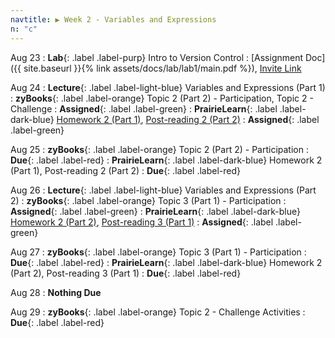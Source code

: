 ```yaml
---
navtitle: ▶ Week 2 - Variables and Expressions
n: "c"
---
```


Aug 23
: **Lab**{: .label .label-purp} Intro to Version Control
	: [Assignment Doc]({{ site.baseurl }}{% link assets/docs/lab/lab1/main.pdf %}), [Invite Link](https://classroom.github.com/a/hdmi4qND)	
	
Aug 24
: **Lecture**{: .label .label-light-blue} Variables and Expressions (Part 1)
: **zyBooks**{: .label .label-orange} Topic 2 (Part 2) - Participation, Topic 2 - Challenge
    : **Assigned**{: .label .label-green}
: **PrairieLearn**{: .label .label-dark-blue} [Homework 2 (Part 1)](https://www.prairielearn.org/pl/course_instance/128740/assessment/2312030), [Post-reading 2 (Part 2)](#)
    : **Assigned**{: .label .label-green}


Aug 25
: **zyBooks**{: .label .label-orange} Topic 2 (Part 2) - Participation
    : **Due**{: .label .label-red}
: **PrairieLearn**{: .label .label-dark-blue} Homework 2 (Part 1), Post-reading 2 (Part 2)
    : **Due**{: .label .label-red}


Aug 26
: **Lecture**{: .label .label-light-blue} Variables and Expressions (Part 2)
: **zyBooks**{: .label .label-orange} Topic 3 (Part 1) - Participation
    : **Assigned**{: .label .label-green}
: **PrairieLearn**{: .label .label-dark-blue} [Homework 2 (Part 2)](https://www.prairielearn.org/pl/course_instance/128740/assessment/2312031), [Post-reading 3 (Part 1)](#)
    : **Assigned**{: .label .label-green}

Aug 27
: **zyBooks**{: .label .label-orange} Topic 3 (Part 1) - Participation
    : **Due**{: .label .label-red}
: **PrairieLearn**{: .label .label-dark-blue} Homework 2 (Part 2), Post-reading 3 (Part 1)
    : **Due**{: .label .label-red}

Aug 28
: **Nothing Due**

Aug 29
: **zyBooks**{: .label .label-orange} Topic 2 - Challenge Activities
    : **Due**{: .label .label-red}

